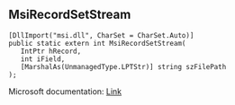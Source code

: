 ## MsiRecordSetStream

```
[DllImport("msi.dll", CharSet = CharSet.Auto)]
public static extern int MsiRecordSetStream(
   IntPtr hRecord,
   int iField,
   [MarshalAs(UnmanagedType.LPTStr)] string szFilePath
);
```

Microsoft documentation: [Link](https://learn.microsoft.com/en-us/windows/win32/api/msiquery/nf-msiquery-msirecordsetstreama)
